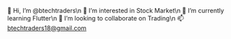 👋 Hi, I’m @btechtraders\n
👀 I’m interested in Stock Market\n
🌱 I’m currently learning Flutter\n
💞️ I’m looking to collaborate on Trading\n
📫 btechtraders18@gmail.com

<!---
btechtraders/btechtraders is a ✨ special ✨ repository because its `README.md` (this file) appears on your GitHub profile.
You can click the Preview link to take a look at your changes.
--->
